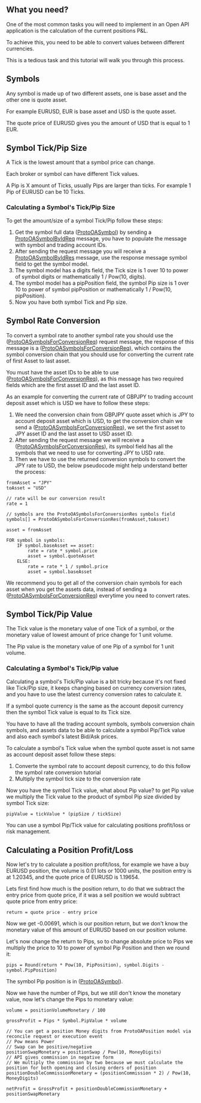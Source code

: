 ## What you need?

One of the most common tasks you will need to implement in an Open API application is the calculation of the current positions P&L.

To achieve this, you need to be able to convert values between different currencies.

This is a tedious task and this tutorial will walk you through this process.

## Symbols

Any symbol is made up of two different assets, one is base asset and the other one is quote asset.

For example EURUSD, EUR is base asset and USD is the quote asset.

The quote price of EURUSD gives you the amount of USD that is equal to 1 EUR.

## Symbol Tick/Pip Size

A Tick is the lowest amount that a symbol price can change.

Each broker or symbol can have different Tick values.

A Pip is X amount of Ticks, usually Pips are larger than ticks. For example 1 Pip of EURUSD can be 10 Ticks.

### Calculating a Symbol's Tick/Pip Size

To get the amount/size of a symbol Tick/Pip follow these steps:

 1. Get the symbol full data ([ProtoOASymbol](../models/#protooasymbol)) by sending a [ProtoOASymbolByIdReq](../messages/#protooasymbolbyidreq) message, you have to populate the message with symbol and trading account IDs.
 2. After sending the request message you will receive a [ProtoOASymbolByIdRes](../messages/#protooasymbolbyidres) message, use the response message symbol field to get the symbol model.
 3. The symbol model has a digits field, the Tick size is 1 over 10 to power of symbol digits or mathematically 1 / Pow(10, digits).
 4. The symbol model has a pipPosition field, the symbol Pip size is 1 over 10 to power of symbol pipPosition or mathematically 1 / Pow(10, pipPosition).
 5. Now you have both symbol Tick and Pip size.

## Symbol Rate Conversion

To convert a symbol rate to another symbol rate you should use the ([ProtoOASymbolsForConversionReq](../models/#protooasymbolsforconversionreq)) request message, the response of this message is a ([ProtoOASymbolsForConversionReq](../models/#protooasymbolsforconversionreq)), which contains the symbol conversion chain that you should use for converting the current rate of first Asset to last asset.

You must have the asset IDs to be able to use ([ProtoOASymbolsForConversionReq](../models/#protooasymbolsforconversionreq)), as this message has two required fields which are the first asset ID and the last asset ID.

As an example for converting the current rate of GBPJPY to trading account deposit asset which is USD we have to follow these steps:

 1. We need the conversion chain from GBPJPY quote asset which is JPY to account deposit asset which is USD, to get the conversion chain we send a ([ProtoOASymbolsForConversionReq](../models/#protooasymbolsforconversionreq)), we set the first asset to JPY asset ID and the last asset to USD asset ID.
 2. After sending the request message we will receive a ([ProtoOASymbolsForConversionRes](../models/#protooasymbolsforconversionres)), its symbol field has all the symbols that we need to use for converting JPY to USD rate.
 3. Then we have to use the returned conversion symbols to convert the JPY rate to USD, the below pseudocode might help understand better the process:

```
fromAsset = "JPY"
toAsset = "USD"

// rate will be our conversion result
rate = 1

// symbols are the ProtoOASymbolsForConversionRes symbols field
symbols[] = ProtoOASymbolsForConversionRes(fromAsset,toAsset)

asset = fromAsset 

FOR symbol in symbols:
	IF symbol.baseAsset == asset:
		rate = rate * symbol.price
		asset = symbol.quoteAsset
	ELSE:
		rate = rate * 1 / symbol.price
		asset = symbol.baseAsset
```

We recommend you to get all of the conversion chain symbols for each asset when you get the assets data, instead of sending a ([ProtoOASymbolsForConversionReq](../models/#protooasymbolsforconversionreq)) everytime you need to convert rates.

## Symbol Tick/Pip Value

The Tick value is the monetary value of one Tick of a symbol, or the monetary value of lowest amount of price change for 1 unit volume.

The Pip value is the monetary value of one Pip of a symbol for 1 unit volume.

### Calculating a Symbol's Tick/Pip value

Calculating a symbol's Tick/Pip value is a bit tricky because it's not fixed like Tick/Pip size, it keeps changing based on currency conversion rates, and you have to use the latest currency conversion rates to calculate it.

If a symbol quote currency is the same as the account deposit currency then the symbol Tick value is equal to its Tick size.

You have to have all the trading account symbols, symbols conversion chain symbols, and assets data to be able to calculate a symbol Pip/Tick value and also each symbol's latest Bid/Ask prices.

To calculate a symbol's Tick value when the symbol quote asset is not same as account deposit asset follow these steps:

 1. Converte the symbol rate to account deposit currency, to do this follow the symbol rate conversion tutorial
 2. Multiply the symbol tick size to the conversion rate

Now you have the symbol Tick value, what about Pip value? to get Pip value we multiply the Tick value to the product of symbol Pip size divided by symbol Tick size:

```
pipValue = tickValue * (pipSize / tickSize)
```

You can use a symbol Pip/Tick value for calculating positions profit/loss or risk management.

## Calculating a Position Profit/Loss

Now let's try to calculate a position profit/loss, for example we have a buy EURUSD position, the volume is 0.01 lots or 1000 units, the position entry is at 1.20345, and the quote price of EURUSD is 1.19654.

Lets first find how much is the position return, to do that we subtract the entry  price from quote price, if it was a sell position we would subtract quote price from entry  price:

```
return = quote price - entry price
```

Now we get -0.00691, which is our position return, but we don't know the monetary value of this amount of EURUSD based on our position volume.

Let's now change the return to Pips, so to change absolute price to Pips we multiply the price to 10 to power of symbol Pip Position and then we round it:

```
pips = Round(return * Pow(10, PipPosition), symbol.Digits - symbol.PipPosition)
```

The symbol Pip position is in ([ProtoOASymbol](../models/#protooasymbol)).

Now we have the number of Pips, but we still don't know the monetary value, now let's change the Pips to monetary value:

```
volume = positionVolumeMonetary / 100

grossProfit = Pips * Symbol.PipValue * volume

// You can get a position Money digits from ProtoOAPosition model via reconcile request or execution event
// Pow means Power
// Swap can be positive/negative
positionSwapMonetary = positionSwap / Pow(10, MoneyDigits)
// API gives commission in negative form
// We multiply the commission by two because we must calculate the position for both opening and closing orders of position
positionDoubleCommissionMonetary = (positionCommission * 2) / Pow(10, MoneyDigits)

netProfit = GrossProfit + positionDoubleCommissionMonetary + positionSwapMonetary
```

